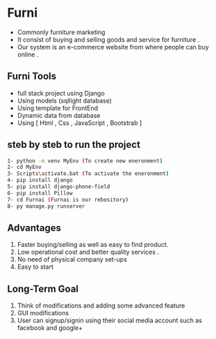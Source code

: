 # Furni

* Commonly furniture marketing
* It consist of buying and selling goods and service for furniture .
* Our system is an e-commerce website from where people can buy online .

## Furni Tools 

* full stack project using Django
* Using models (sqllight database)
* Using template for FrontEnd
* Dynamic data from database
* Using [ Html , Css , JavaScript , Bootstrab ]
  
## steb by steb to run the project

```bash
1- python -m venv MyEnv (To create new eneronment)
2- cd MyEnv
3- Scripts\activate.bat (To activate the eneronment)
4- pip install django
5- pip install django-phone-field
6- pip install Pillow
7- cd Furnai (Furnai is our rebository)
8- py manage.py runserver
```
## Advantages
1. Faster buying/selling as well as easy to find product.
2. Low operational cost and better quality services .
3. No need of physical company set-ups
4. Easy to start

## Long-Term Goal
1. Think of modifications and adding
some advanced feature
2. GUI modifications
3. User can signup/signin using their
social media account such as facebook and google+


